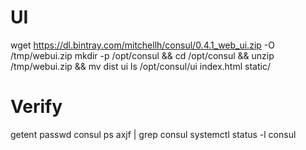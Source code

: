 # UI

wget https://dl.bintray.com/mitchellh/consul/0.4.1_web_ui.zip -O /tmp/webui.zip
mkdir -p /opt/consul && cd /opt/consul && unzip /tmp/webui.zip && mv dist ui
ls /opt/consul/ui
index.html  static/

# Verify

getent passwd consul
ps axjf | grep consul
systemctl status -l consul
